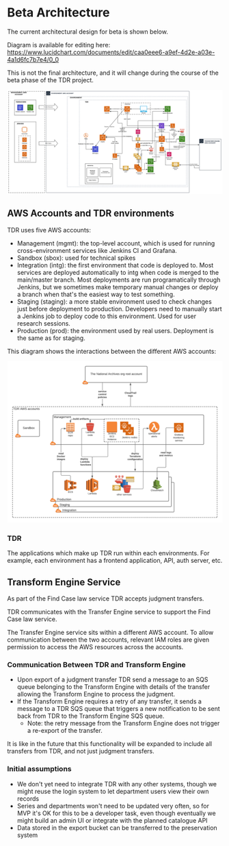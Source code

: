 # Beta Architecture

The current architectural design for beta is shown below.

Diagram is available for editing here: https://www.lucidchart.com/documents/edit/caa0eee6-a9ef-4d2e-a03e-4a1d6fc7b7e4/0_0

This is not the final architecture, and it will change during the course of the beta phase of the TDR project.

![](./diagrams/tdr-beta-high-level-architecture.svg)

## AWS Accounts and TDR environments

TDR uses five AWS accounts:

* Management (mgmt): the top-level account, which is used for running
  cross-environment services like Jenkins CI and Grafana.
* Sandbox (sbox): used for technical spikes
* Integration (intg): the first environment that code is deployed to. Most
  services are deployed automatically to intg when code is merged to the
  main/master branch. Most deployments are run programatically through Jenkins,
  but we sometimes make temporary manual changes or deploy a branch when that's
  the easiest way to test something.
* Staging (staging): a more stable environment used to check changes just before
  deployment to production. Developers need to manually start a Jenkins job to
  deploy code to this environment. Used for user research sessions.
* Production (prod): the environment used by real users. Deployment is the same
  as for staging.

This diagram shows the interactions between the different AWS accounts:

![](./diagrams/aws-accounts.png)

### TDR

The applications which make up TDR run within each environments. For example,
each environment has a frontend application, API, auth server, etc.

## Transform Engine Service

As part of the Find Case law service TDR accepts judgment transfers.

TDR communicates with the Transfer Engine service to support the Find Case law service.

The Transfer Engine service sits within a different AWS account. To allow communication between the two accounts, relevant IAM roles are given permission to access the AWS resources across the accounts.

### Communication Between TDR and Transform Engine

* Upon export of a judgment transfer TDR send a message to an SQS queue belonging to the Transform Engine with details of the transfer allowing the Transform Engine to process the judgment.
* If the Transform Engine requires a retry of any transfer, it sends a message to a TDR SQS queue that triggers a new notification to be sent back from TDR to the Transform Engine SQS queue.
  * Note: the retry message from the Transform Engine does not trigger a re-export of the transfer.
  
It is like in the future that this functionality will be expanded to include all transfers from TDR, and not just judgment transfers.

### Initial assumptions

* We don't yet need to integrate TDR with any other systems, though we might
  reuse the login system to let department users view their own records
* Series and departments won't need to be updated very often, so for MVP it's OK
  for this to be a developer task, even though eventually we might build an
  admin UI or integrate with the planned catalogue API
* Data stored in the export bucket can be transferred to the preservation system
